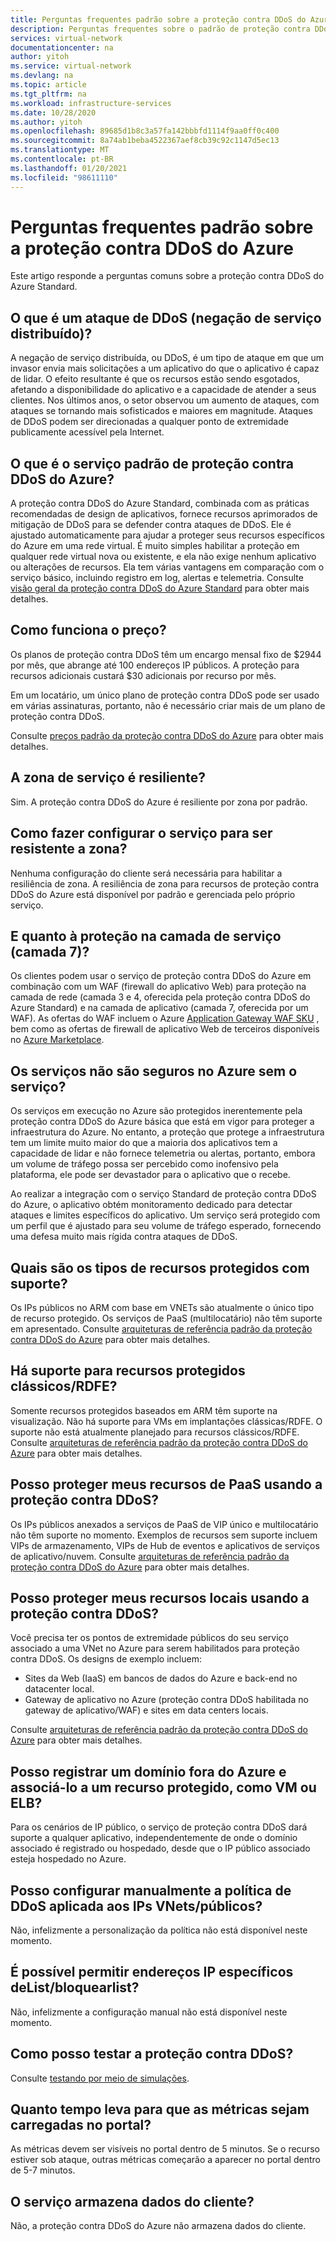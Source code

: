 ```yaml
---
title: Perguntas frequentes padrão sobre a proteção contra DDoS do Azure
description: Perguntas frequentes sobre o padrão de proteção contra DDoS do Azure, que ajuda a fornecer defesa contra ataques de DDoS.
services: virtual-network
documentationcenter: na
author: yitoh
ms.service: virtual-network
ms.devlang: na
ms.topic: article
ms.tgt_pltfrm: na
ms.workload: infrastructure-services
ms.date: 10/28/2020
ms.author: yitoh
ms.openlocfilehash: 89685d1b8c3a57fa142bbbfd1114f9aa0ff0c400
ms.sourcegitcommit: 8a74ab1beba4522367aef8cb39c92c1147d5ec13
ms.translationtype: MT
ms.contentlocale: pt-BR
ms.lasthandoff: 01/20/2021
ms.locfileid: "98611110"
---
```

# <a name="azure-ddos-protection-standard-frequent-asked-questions"></a>Perguntas frequentes padrão sobre a proteção contra DDoS do Azure

Este artigo responde a perguntas comuns sobre a proteção contra DDoS do Azure Standard. 

## <a name="what-is-a-distributed-denial-of-service-ddos-attack"></a>O que é um ataque de DDoS (negação de serviço distribuído)?
A negação de serviço distribuída, ou DDoS, é um tipo de ataque em que um invasor envia mais solicitações a um aplicativo do que o aplicativo é capaz de lidar. O efeito resultante é que os recursos estão sendo esgotados, afetando a disponibilidade do aplicativo e a capacidade de atender a seus clientes. Nos últimos anos, o setor observou um aumento de ataques, com ataques se tornando mais sofisticados e maiores em magnitude. Ataques de DDoS podem ser direcionadas a qualquer ponto de extremidade publicamente acessível pela Internet.

## <a name="what-is-azure-ddos-protection-standard-service"></a>O que é o serviço padrão de proteção contra DDoS do Azure?
A proteção contra DDoS do Azure Standard, combinada com as práticas recomendadas de design de aplicativos, fornece recursos aprimorados de mitigação de DDoS para se defender contra ataques de DDoS. Ele é ajustado automaticamente para ajudar a proteger seus recursos específicos do Azure em uma rede virtual. É muito simples habilitar a proteção em qualquer rede virtual nova ou existente, e ela não exige nenhum aplicativo ou alterações de recursos. Ela tem várias vantagens em comparação com o serviço básico, incluindo registro em log, alertas e telemetria. Consulte [visão geral da proteção contra DDoS do Azure Standard](ddos-protection-overview.md) para obter mais detalhes. 

## <a name="how-does-pricing-work"></a>Como funciona o preço?
Os planos de proteção contra DDoS têm um encargo mensal fixo de $2944 por mês, que abrange até 100 endereços IP públicos. A proteção para recursos adicionais custará $30 adicionais por recurso por mês. 

Em um locatário, um único plano de proteção contra DDoS pode ser usado em várias assinaturas, portanto, não é necessário criar mais de um plano de proteção contra DDoS.

Consulte [preços padrão da proteção contra DDoS do Azure](https://azure.microsoft.com/pricing/details/ddos-protection/) para obter mais detalhes.

## <a name="is-the-service-zone-resilient"></a>A zona de serviço é resiliente?
Sim. A proteção contra DDoS do Azure é resiliente por zona por padrão.

## <a name="how-do-i-configure-the-service-to-be-zone-resilient"></a>Como fazer configurar o serviço para ser resistente a zona?
Nenhuma configuração do cliente será necessária para habilitar a resiliência de zona. A resiliência de zona para recursos de proteção contra DDoS do Azure está disponível por padrão e gerenciada pelo próprio serviço.

## <a name="what-about-protection-at-the-service-layer-layer-7"></a>E quanto à proteção na camada de serviço (camada 7)?
Os clientes podem usar o serviço de proteção contra DDoS do Azure em combinação com um WAF (firewall do aplicativo Web) para proteção na camada de rede (camada 3 e 4, oferecida pela proteção contra DDoS do Azure Standard) e na camada de aplicativo (camada 7, oferecida por um WAF). As ofertas do WAF incluem o Azure [Application Gateway WAF SKU](../web-application-firewall/ag/ag-overview.md?toc=%2fazure%2fvirtual-network%2ftoc.json) , bem como as ofertas de firewall de aplicativo Web de terceiros disponíveis no [Azure Marketplace](https://azuremarketplace.microsoft.com/marketplace/apps?page=1&search=web%20application%20firewall).

## <a name="are-services-unsafe-in-azure-without-the-service"></a>Os serviços não são seguros no Azure sem o serviço?
Os serviços em execução no Azure são protegidos inerentemente pela proteção contra DDoS do Azure básica que está em vigor para proteger a infraestrutura do Azure. No entanto, a proteção que protege a infraestrutura tem um limite muito maior do que a maioria dos aplicativos tem a capacidade de lidar e não fornece telemetria ou alertas, portanto, embora um volume de tráfego possa ser percebido como inofensivo pela plataforma, ele pode ser devastador para o aplicativo que o recebe. 

Ao realizar a integração com o serviço Standard de proteção contra DDoS do Azure, o aplicativo obtém monitoramento dedicado para detectar ataques e limites específicos do aplicativo. Um serviço será protegido com um perfil que é ajustado para seu volume de tráfego esperado, fornecendo uma defesa muito mais rígida contra ataques de DDoS.

## <a name="what-are-the-supported-protected-resource-types"></a>Quais são os tipos de recursos protegidos com suporte?
Os IPs públicos no ARM com base em VNETs são atualmente o único tipo de recurso protegido. Os serviços de PaaS (multilocatário) não têm suporte em apresentado. Consulte [arquiteturas de referência padrão da proteção contra DDoS do Azure](ddos-protection-reference-architectures.md) para obter mais detalhes.

## <a name="are-classicrdfe-protected-resources-supported"></a>Há suporte para recursos protegidos clássicos/RDFE?
Somente recursos protegidos baseados em ARM têm suporte na visualização. Não há suporte para VMs em implantações clássicas/RDFE. O suporte não está atualmente planejado para recursos clássicos/RDFE. Consulte [arquiteturas de referência padrão da proteção contra DDoS do Azure](ddos-protection-reference-architectures.md) para obter mais detalhes.

## <a name="can-i-protect-my-paas-resources-using-ddos-protection"></a>Posso proteger meus recursos de PaaS usando a proteção contra DDoS?
Os IPs públicos anexados a serviços de PaaS de VIP único e multilocatário não têm suporte no momento. Exemplos de recursos sem suporte incluem VIPs de armazenamento, VIPs de Hub de eventos e aplicativos de serviços de aplicativo/nuvem. Consulte [arquiteturas de referência padrão da proteção contra DDoS do Azure](ddos-protection-reference-architectures.md) para obter mais detalhes.

## <a name="can-i-protect-my-on-premise-resources-using-ddos-protection"></a>Posso proteger meus recursos locais usando a proteção contra DDoS?
Você precisa ter os pontos de extremidade públicos do seu serviço associado a uma VNet no Azure para serem habilitados para proteção contra DDoS. Os designs de exemplo incluem:
- Sites da Web (IaaS) em bancos de dados do Azure e back-end no datacenter local. 
- Gateway de aplicativo no Azure (proteção contra DDoS habilitada no gateway de aplicativo/WAF) e sites em data centers locais.

Consulte [arquiteturas de referência padrão da proteção contra DDoS do Azure](ddos-protection-reference-architectures.md) para obter mais detalhes.

## <a name="can-i-register-a-domain-outside-of-azure-and-associate-that-to-a-protected-resource-like-vm-or-elb"></a>Posso registrar um domínio fora do Azure e associá-lo a um recurso protegido, como VM ou ELB?
Para os cenários de IP público, o serviço de proteção contra DDoS dará suporte a qualquer aplicativo, independentemente de onde o domínio associado é registrado ou hospedado, desde que o IP público associado esteja hospedado no Azure. 

## <a name="can-i-manually-configure-the-ddos-policy-applied-to-the-vnetspublic-ips"></a>Posso configurar manualmente a política de DDoS aplicada aos IPs VNets/públicos?
Não, infelizmente a personalização da política não está disponível neste momento.

## <a name="can-i-allowlistblocklist-specific-ip-addresses"></a>É possível permitir endereços IP específicos deList/bloquearlist?
Não, infelizmente a configuração manual não está disponível neste momento.

## <a name="how-can-i-test-ddos-protection"></a>Como posso testar a proteção contra DDoS?
Consulte [testando por meio de simulações](test-through-simulations.md).

## <a name="how-long-does-it-take-for-the-metrics-to-load-on-portal"></a>Quanto tempo leva para que as métricas sejam carregadas no portal?
As métricas devem ser visíveis no portal dentro de 5 minutos. Se o recurso estiver sob ataque, outras métricas começarão a aparecer no portal dentro de 5-7 minutos. 

## <a name="does-the-service-store-customer-data"></a>O serviço armazena dados do cliente?
Não, a proteção contra DDoS do Azure não armazena dados do cliente.
    
